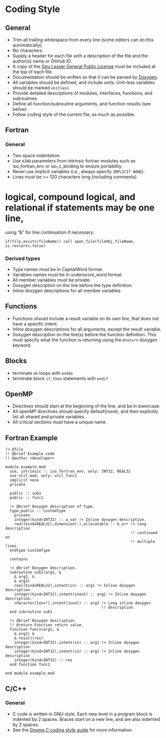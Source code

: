 # Coding Style

## General

* Trim all trailing whitespace from every line (some editors can do this
  automatically).
* No <Tab> characters.
* Supply a header for each file with a description of the file and the author(s)
  name or GitHub ID.
* A copy of the [Gnu Lesser General Public License](https://www.gnu.org/licenses/lgpl-3.0.en.html)
  must be included at the top of each file.
* Documentation should be written so that it can be parsed by [Doxygen](http://www.doxygen.nl/).
* All variables should be defined, and include units. Unit-less variables should be marked `unitless`
* Provide detailed descriptions of modules, interfaces, functions, and subroutines
* Define all function/subroutine arguments, and function results (see below)
* Follow coding style of the current file, as much as possible.

## Fortran

### General

* Two space indentation.
* Use `KIND` parameters from intrinsic fortran modules such as iso_fortran_env
  or iso_c_binding to ensure portability.
* Never use implicit variables (i.e., always specify `IMPLICIT NONE`).
* Lines must be <= 120 characters long (including comments).
# logical, compound logical, and relational if statements may be one line,
  using “&” for line continuation if necessary:
  ```Fortran
  if(file_exists(fileName)) call open_file(fileObj,fileName, is_restart=.false)
  ```

### Derived types

* Type names must be in CapitalWord format.
* Variables names must be in underscore_word format.
* All member variables must be private.
* Doxygen description on the line before the type definition.
* Inline doxygen descriptions for all member variables.

## Functions
* Functions should include a result variable on its own line, that does not have
  a specific intent.
* Inline doxygen descriptions for all arguments, except the result variable.
* Doxygen description on the line(s) before the function definition.  This must
  specify what the function is returning using the `@return` doxygen keyword.

## Blocks
* terminate `do` loops with `enddo`
* terminate block `if`, `then` statements with `endif`

## OpenMP

* Directives should start at the beginning of the line, and be in lowercase.
* All openMP directives should specify default(none), and then explicitly list
  all shared and private variables.
* All critical sections must have a unique name.

## Fortran Example

```Fortran
!> @file
!! @brief Example code
!! @author <developer>

module example_mod
  use, intrinsic :: iso_fortran_env, only: INT32, REAL32
  use util_mod, only: util_func1
  implicit none
  private

  public :: sub1
  public :: func1

  !> @brief Doxygen description of type.
  type,public :: CustomType
    private
    integer(kind=INT32) :: a_var !< Inline doxygen description.
    real(kind=REAL32),dimension(:),allocatable :: b_arr !< long description
                                                        !! continued on
                                                        !! multiple lines.
  endtype CustomType

  contains

  !> @brief Doxygen description.
  subroutine sub1(arg1, &
    & arg2, &
    & arg3)
    real(kind=REAL32),intent(in) :: arg1 !< Inline doxygen description.
    integer(kind=INT32),intent(inout) :: arg2 !< Inline doxygen description.
    character(len=*),intent(inout) :: arg3 !< Long inline doxygen
                                           !! description.
  end subroutine sub1

  !> @brief Doxygen description
  !! @return Function return value.
  function func1(arg1, &
    & arg2) &
    & result(res)
    integer(kind=INT32),intent(in) :: arg1 !< Inline doxygen description
    integer(kind=INT32),intent(in) :: arg2 !< Inline doxygen description
    integer(kind=INT32) :: res
  end function func1

end module example_mod
```

## C/C++

### General
* C code is written in GNU style.  Each new level in a program block is indented
  by 2 spaces. Braces start on a new line, and are also indented by 2 spaces.
* See the [Gnome C coding style guide](https://developer.gnome.org/programming-guidelines/stable/c-coding-style.html.en)
  for more information

